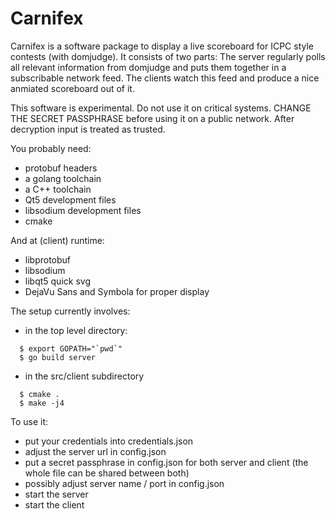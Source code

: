 # Carnifex

Carnifex is a software package to display a live scoreboard for ICPC style contests (with domjudge).
It consists of two parts: The server regularly polls all relevant information from domjudge and puts them together in a subscribable network feed. The clients watch this feed and produce a nice anmiated scoreboard out of it.

This software is experimental. Do not use it on critical systems.
CHANGE THE SECRET PASSPHRASE before using it on a public network. After decryption input is treated as trusted.

You probably need:
- protobuf headers
- a golang toolchain
- a C++ toolchain
- Qt5 development files
- libsodium development files
- cmake

And at (client) runtime:
- libprotobuf
- libsodium
- libqt5 quick svg
- DejaVu Sans and Symbola for proper display

The setup currently involves:
- in the top level directory:
```
  $ export GOPATH="`pwd`"
  $ go build server
```
- in the src/client subdirectory
```
  $ cmake .
  $ make -j4
```

To use it:
- put your credentials into credentials.json
- adjust the server url in config.json
- put a secret passphrase in config.json for both server and client (the whole file can be shared between both)
- possibly adjust server name / port in config.json
- start the server
- start the client
